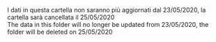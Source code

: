 I dati in questa cartella non saranno più aggiornati dal 23/05/2020, la cartella sarà cancellata il 25/05/2020<br>
The data in this folder will no longer be updated from 23/05/2020, the folder will be deleted on 25/05/2020